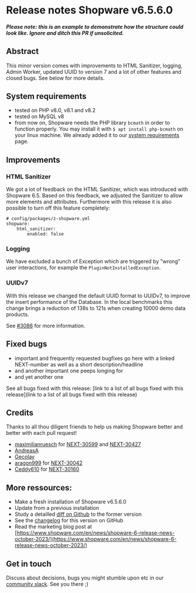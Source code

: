 # Release notes Shopware v6.5.6.0

##### Please note: this is an example to demonstrate how the structure could look like. Ignore and ditch this PR if unsolicited.

## Abstract

This minor version comes with improvements to HTML Sanitizer, logging, Admin Worker, updated UUID to version 7 and a lot of other features and closed bugs. See below for more details.

## System requirements

* tested on PHP v8.0, v8.1 and v8.2
* tested on MySQL v8
* from now on, Shopware needs the PHP library `bcmath` in order to function properly. You may install it with `$ apt install php-bcmath` on your linux machine. We already added it to our [system requirements](https://docs.shopware.com/en/shopware-6-en/first-steps/system-requirements) page.

## Improvements

### HTML Sanitizer

We got a lot of feedback on the HTML Sanitizer, which was introduced with Shopware 6.5. Based on this feedback, we adjusted the Sanitizer to allow more elements and attributes. Furthermore with this release it is also possible to turn off this feature completely:

	# config/packages/z-shopware.yml
	shopware:
	    html_sanitizer:
	        enabled: false

### Logging

We have excluded a bunch of Exception which are triggered by "wrong" user interactions, for example the `PluginNotInstalledException`.

### UUIDv7

With this release we changed the default UUID format to UUIDv7, to improve the insert performance of the Database. In the local benchmarks this change brings a reduction of 138s to 121s when creating 10000 demo data products.

See [#3086](https://github.com/shopware/shopware/pull/3086) for more information.

## Fixed bugs

* important and frequently requested bugfixes go here with a linked NEXT-number as well as a short description/headline
* and another important one peeps longing for
* and yet another one

See all bugs fixed with this release: [link to a list of all bugs fixed with this release](link to a list of all bugs fixed with this release)

## Credits

Thanks to all thou diligent friends to help us making Shopware better and better with each pull request!

* [maximilianruesch](https://github.com/maximilianruesch) for [NEXT-30599](https://github.com/shopware/shopware/blob/v6.5.6.0/changelog/release-6-5-6-0/2023-08-09-fix-overridden-super-calls-in-promise-chains-in-admin-components.md) and [NEXT-30427](https://github.com/shopware/shopware/blob/v6.5.6.0/changelog/release-6-5-6-0/2023-08-14-fix-sw-datepicker-to-load-refs-correctly-on-first-page-load.md)
* [AndreasA](https://github.com/AndreasA)
* [Gecolay](https://github.com/Gecolay)
* [aragon999](https://github.com/aragon999) for [NEXT-30042](https://github.com/shopware/shopware/blob/v6.5.6.0/changelog/release-6-5-6-0/2023-08-16-allow-to-restrict-theme-compile-to-themes-and-sales-channels.md)
* [Ceddy610](https://github.com/Ceddy610) for [NEXT-30160](https://github.com/shopware/shopware/blob/v6.5.6.0/changelog/release-6-5-6-0/2023-08-21-add-error-handling-on-document-preview.md)

## More ressources:

* Make a fresh installation of Shopware v6.5.6.0
* Update from a previous installation
* Study a detailled [diff on Github](https://github.com/shopware/shopware/compare/v6.5.6.0...v6.5.5.2) to the former version
* See the [changelog](https://github.com/shopware/shopware/blob/v6.5.6.0/CHANGELOG.md) for this version on GitHub
* Read the marketing blog post at [https://www.shopware.com/en/news/shopware-6-release-news-october-2023/](https://www.shopware.com/en/news/shopware-6-release-news-october-2023/)

## Get in touch

Discuss about decisions, bugs you might stumble upon etc in our [community slack](https://slack.shopware.com). See you there ;)
